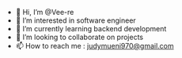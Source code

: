 - 👋 Hi, I’m @Vee-re
- 👀 I’m interested in software engineer
- 🌱 I’m currently learning backend development
- 💞️ I’m looking to collaborate on projects
- 📫 How to reach me : judymueni970@gmail.com

<!---
Vee-re/Vee-re is a ✨ special ✨ repository because its `README.md` (this file) appears on your GitHub profile.
You can click the Preview link to take a look at your changes.
--->
